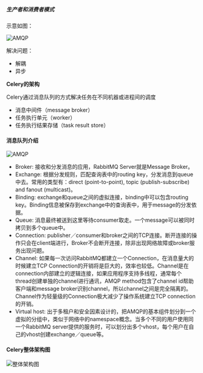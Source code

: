 ##### 生产者和消费者模式
示意如图：

![AMQP](http://vision.internal.zerozero.cn:8070/files/producer.png)

解决问题：

* 解耦
* 异步

**Celery的架构**

Celery通过消息队列的方式解决任务在不同机器或进程间的调度

* 消息中间件（message broker） 
* 任务执行单元（worker）
* 任务执行结果存储（task result store）

#### 消息队列介绍

![AMQP](http://vision.internal.zerozero.cn:8070/files/amqp.png)

* Broker: 接收和分发消息的应用，RabbitMQ Server就是Message Broker。
* Exchange: 根据分发规则，匹配查询表中的routing key，分发消息到queue中去。常用的类型有：direct (point-to-point), topic (publish-subscribe) and fanout (multicast)。
* Binding: exchange和queue之间的虚拟连接，binding中可以包含routing key。Binding信息被保存到exchange中的查询表中，用于message的分发依据。
* Queue: 消息最终被送到这里等待consumer取走。一个message可以被同时拷贝到多个queue中。
* Connection: publisher／consumer和broker之间的TCP连接。断开连接的操作只会在client端进行，Broker不会断开连接，除非出现网络故障或broker服务出现问题。
* Channel: 如果每一次访问RabbitMQ都建立一个Connection，在消息量大的时候建立TCP Connection的开销将是巨大的，效率也较低。Channel是在connection内部建立的逻辑连接，如果应用程序支持多线程，通常每个thread创建单独的channel进行通讯，AMQP method包含了channel id帮助客户端和message broker识别channel，所以channel之间是完全隔离的。Channel作为轻量级的Connection极大减少了操作系统建立TCP connection的开销。
* Virtual host: 出于多租户和安全因素设计的，把AMQP的基本组件划分到一个虚拟的分组中，类似于网络中的namespace概念。当多个不同的用户使用同一个RabbitMQ server提供的服务时，可以划分出多个vhost，每个用户在自己的vhost创建exchange／queue等。


#### Celery整体架构图
![整体架构图](http://vision.internal.zerozero.cn:8070/files/celery.png)
